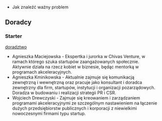 - Jak znaleźć ważny problem

## Doradcy

### Starter

[doradztwo](https://inkubatorstarter.pl/strefa-biznesu/doradztwo/)

- Agnieszka Maciejowska - Ekspertka i jurorka w Chivas Venture, w ramach którego szuka startupów zaangażowanych społecznie. Aktywnie działa na rzecz kobiet w biznesie, będąc mentorką w programach akceleracyjnych.
- Agnieszka Kminikowska - Aktualnie zajmuje się komunikacją zewnętrzną i wewnętrzną oraz pracuje jako konsultant i doradca zewnętrzny dla firm, startupów, instytucji i organizacji pozarządowych. Doradza w budowaniu i realizacji strategii PR i CSR.
- Wojciech Drewczyski -  Zajmuje się kreowaniem i zarządzaniem programami akceleracyjnymi ze szczególnym nastawieniem na łączenie dużych przedsiębiorstw publicznych i korporacji z niewielkimi nowoczesnymi firmami typu startup.